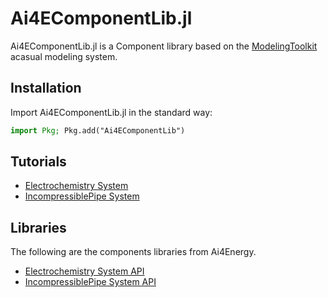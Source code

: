 # Ai4EComponentLib.jl

Ai4EComponentLib.jl is a Component library based on the [ModelingToolkit](https://mtk.sciml.ai/dev/) acasual modeling system.

## Installation

Import Ai4EComponentLib.jl in the standard way:

```julia
import Pkg; Pkg.add("Ai4EComponentLib")
```

## Tutorials

* [Electrochemistry System](https://ai4energy.github.io/Ai4EComponentLib.jl/dev/tutorials/Electrochemistry/)
* [IncompressiblePipe System](https://ai4energy.github.io/Ai4EComponentLib.jl/dev/tutorials/IncompressiblePipe/)

## Libraries

The following are the components libraries from Ai4Energy.

* [Electrochemistry System API](https://ai4energy.github.io/Ai4EComponentLib.jl/dev/API/ElectrochemistryAPI/)
* [IncompressiblePipe System API](https://ai4energy.github.io/Ai4EComponentLib.jl/dev/API/IncompressiblePipeAPI/)
